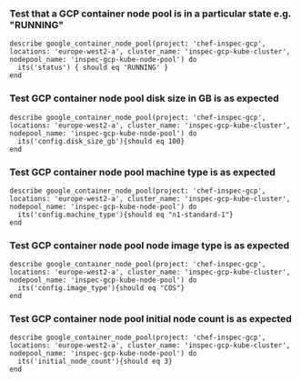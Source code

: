 ### Test that a GCP container node pool is in a particular state e.g. "RUNNING"

    describe google_container_node_pool(project: 'chef-inspec-gcp', locations: 'europe-west2-a', cluster_name: 'inspec-gcp-kube-cluster', nodepool_name: 'inspec-gcp-kube-node-pool') do
      its('status') { should eq 'RUNNING' }
    end

### Test GCP container node pool disk size in GB is as expected

    describe google_container_node_pool(project: 'chef-inspec-gcp', locations: 'europe-west2-a', cluster_name: 'inspec-gcp-kube-cluster', nodepool_name: 'inspec-gcp-kube-node-pool') do
      its('config.disk_size_gb'){should eq 100}
    end

### Test GCP container node pool machine type is as expected

    describe google_container_node_pool(project: 'chef-inspec-gcp', locations: 'europe-west2-a', cluster_name: 'inspec-gcp-kube-cluster', nodepool_name: 'inspec-gcp-kube-node-pool') do
      its('config.machine_type'){should eq "n1-standard-1"}
    end

### Test GCP container node pool node image type is as expected

    describe google_container_node_pool(project: 'chef-inspec-gcp', locations: 'europe-west2-a', cluster_name: 'inspec-gcp-kube-cluster', nodepool_name: 'inspec-gcp-kube-node-pool') do
      its('config.image_type'){should eq "COS"}
    end

### Test GCP container node pool initial node count is as expected

    describe google_container_node_pool(project: 'chef-inspec-gcp', locations: 'europe-west2-a', cluster_name: 'inspec-gcp-kube-cluster', nodepool_name: 'inspec-gcp-kube-node-pool') do
      its('initial_node_count'){should eq 3}
    end
